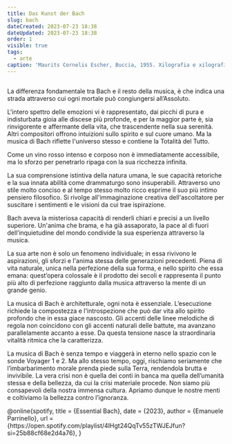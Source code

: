```yaml
---
title: Das Kunst der Bach
slug: bach
dateCreated: 2023-07-23 18:38
dateUpdated: 2023-07-23 18:38
order: 1
visible: true
tags:
  - arte
caption: 'Maurits Cornelis Escher, Buccia, 1955. Xilografia e xilografia di testa, 34,5×23,5. 17 Collezione Maurits, Bolzano.'
---
```


##

<span class="newthought">La differenza fondamentale</span> tra Bach e il resto della musica, è che indica una strada attraverso cui ogni mortale può congiungersi all’Assoluto.

L'intero spettro delle emozioni vi è rappresentato, dai picchi di pura e indisturbata gioia alle discese più profonde, e per la maggior parte è, sia rinvigorente e affermante della vita, che trascendente nella sua serenità. Altri compositori offrono intuizioni sullo spirito e sul cuore umano. Ma la musica di Bach riflette l'universo stesso e contiene la Totalità del Tutto.

Come un vino rosso intenso e corposo non è immediatamente accessibile, ma lo sforzo per penetrarlo ripaga con la sua ricchezza infinita.

La sua comprensione istintiva della natura umana, le sue capacità retoriche e la sua innata abilità come drammaturgo sono insuperabili. Attraverso uno stile molto conciso e al tempo stesso molto ricco esprime il suo più intimo pensiero filosofico. Si rivolge all'immaginazione creativa dell'ascoltatore per suscitare i sentimenti e le visioni da cui trae ispirazione.

Bach aveva la misteriosa capacità di renderli chiari e precisi a un livello superiore. Un'anima che brama, e ha già assaporato, la pace al di fuori dell’inquietudine del mondo condivide la sua esperienza attraverso la musica.

La sua arte non è solo un fenomeno individuale; in essa rivivono le aspirazioni, gli sforzi e l'anima stessa delle generazioni precedenti. Piena di vita naturale, unica nella perfezione della sua forma, e nello spirito che essa emana: quest’opera colossale è il prodotto dei secoli e rappresenta il punto più alto di perfezione raggiunto dalla musica attraverso la mente di un grande genio.

La musica di Bach è architetturale, ogni nota è essenziale. L’esecuzione richiede la compostezza e l'introspezione che può dar vita allo spirito profondo che in essa giace nascosto. Gli accenti delle linee melodiche di regola non coincidono con gli accenti naturali delle battute, ma avanzano parallelamente accanto a esse. Da questa tensione nasce la straordinaria vitalità ritmica che la caratterizza.

La musica di Bach è senza tempo e viaggerà in eterno nello spazio con le sonde Voyager 1 e 2. Ma allo stesso tempo, oggi, rischiamo seriamente che l’imbarbarimento morale prenda piede sulla Terra, rendendola brutta e invivibile. La vera crisi non è quella dei conti in banca ma quella dell’umanità stessa e della bellezza, da cui la crisi materiale procede. Non siamo più consapevoli della nostra immensa cultura. Apriamo dunque le nostre menti e coltiviamo la bellezza contro l’ignoranza.

<bibliography>
@online{spotify,
    title = {Essential Bach},
    date = {2023},
    author = {Emanuele Parrinello},
    url = {https://open.spotify.com/playlist/4IHgt24QqTv55zTWJEJfun?si=25b88cf68e2d4a76},
}
</bibliography>
